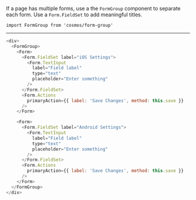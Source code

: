 If a page has multiple forms, use a the `FormGroup` component to separate each form. Use a `Form.FieldSet` to add meaningful titles.

`import FormGroup from 'cosmos/form-group'`

---

```js props
<div>
  <FormGroup>
    <Form>
      <Form.FieldSet label="iOS Settings">
        <Form.TextInput
          label="Field label"
          type="text"
          placeholder="Enter something"
        />
      </Form.FieldSet>
      <Form.Actions
        primaryAction={{ label: 'Save Changes', method: this.save }}
      />
    </Form>

    <Form>
      <Form.FieldSet label="Android Settings">
        <Form.TextInput
          label="Field label"
          type="text"
          placeholder="Enter something"
        />
      </Form.FieldSet>
      <Form.Actions
        primaryAction={{ label: 'Save Changes', method: this.save }}
      />
    </Form>
  </FormGroup>
</div>
```
